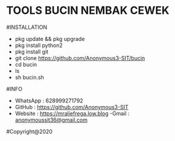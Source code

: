 # TOOLS BUCIN NEMBAK CEWEK


#INSTALLATION
- pkg update && pkg upgrade
- pkg install python2
- pkg install git
- git clone https://github.com/Anonymous3-SIT/bucin
- cd bucin
- ls
- sh bucin.sh


#INFO
- WhatsApp : 628999271792
- GitHub   : https://github.com/Anonymous3-SIT
- Website  : https://mraliefrega.low.blog
-Gmail     : anonymoussit36@gmail.com


#Copyright@2020